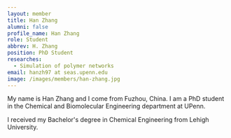 ```yaml
---
layout: member
title: Han Zhang
alumni: false 
profile_name: Han Zhang
role: Student
abbrev: H. Zhang
position: PhD Student
researches:
  - Simulation of polymer networks
email: hanzh97 at seas.upenn.edu
image: /images/members/han-zhang.jpg
---
```


My name is Han Zhang and I come from Fuzhou, China. I am a PhD
student in the Chemical and Biomolecular Engineering department at
UPenn.

I received my Bachelor's degree in Chemical Engineering from Lehigh University.
